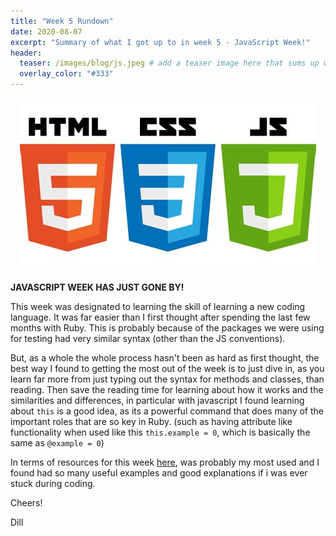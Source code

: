 ```yaml
---
title: "Week 5 Rundown"
date: 2020-08-07
excerpt: "Summary of what I got up to in week 5 - JavaScript Week!"
header:
  teaser: /images/blog/js.jpeg # add a teaser image here that sums up what the blog post is about for display on blog page, the image should go in the image/blog folder
  overlay_color: "#333"
---
```

<center>
<img src='/images/blog/js.jpeg'>
</center>

**JAVASCRIPT WEEK HAS JUST GONE BY!**

This week was designated to learning the skill of learning a new coding language. It was far easier than I first thought after spending the last few months with Ruby. This is probably because of the packages we were using for testing had very similar syntax (other than the JS conventions).

But, as a whole the whole process hasn't been as hard as first thought, the best way I found to getting the most out of the week is to just dive in, as you learn far more from just typing out the syntax for methods and classes, than reading. Then save the reading time for learning about how it works and the similarities and differences, in particular with javascript I found learning about ```this``` is a good idea, as its a powerful command that does many of the important roles that are so key in Ruby. (such as having attribute like functionality when used like this ```this.example = 0```, which is basically the same as ```@example = 0```)

In terms of resources for this week [here](https://www.w3schools.com/), was probably my most used and I found had so many useful examples and good explanations if i was ever stuck during coding.

Cheers!

Dill
